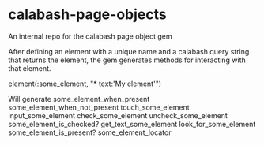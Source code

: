 calabash-page-objects
=====================

An internal repo for the calabash page object gem

After defining an element with a unique name and a calabash query string that returns the element, the gem generates methods for interacting with that element.

element(:some_element, "* text:'My element'")

Will generate
some_element_when_present
some_element_when_not_present
touch_some_element
input_some_element
check_some_element
uncheck_some_element
some_element_is_checked?
get_text_some_element
look_for_some_element
some_element_is_present?
some_element_locator
